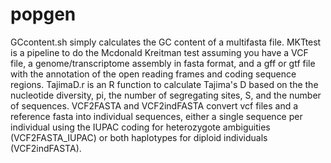 # popgen
GCcontent.sh simply calculates the GC content of a multifasta file. 
MKTtest is a pipeline to do the Mcdonald Kreitman test assuming you have a VCF file, a genome/transcriptome assembly in fasta format, and a gff or gtf file with the annotation of the open reading frames and coding sequence regions. 
TajimaD.r is an R function to calculate Tajima's D based on the the nucleotide diversity, pi, the number of segregating sites, S, and the number of sequences. 
VCF2FASTA and VCF2indFASTA convert vcf files and a reference fasta into individual sequences, either a single sequence per individual using the IUPAC coding for heterozygote ambiguities (VCF2FASTA_IUPAC) or both haplotypes for diploid individuals (VCF2indFASTA). 
